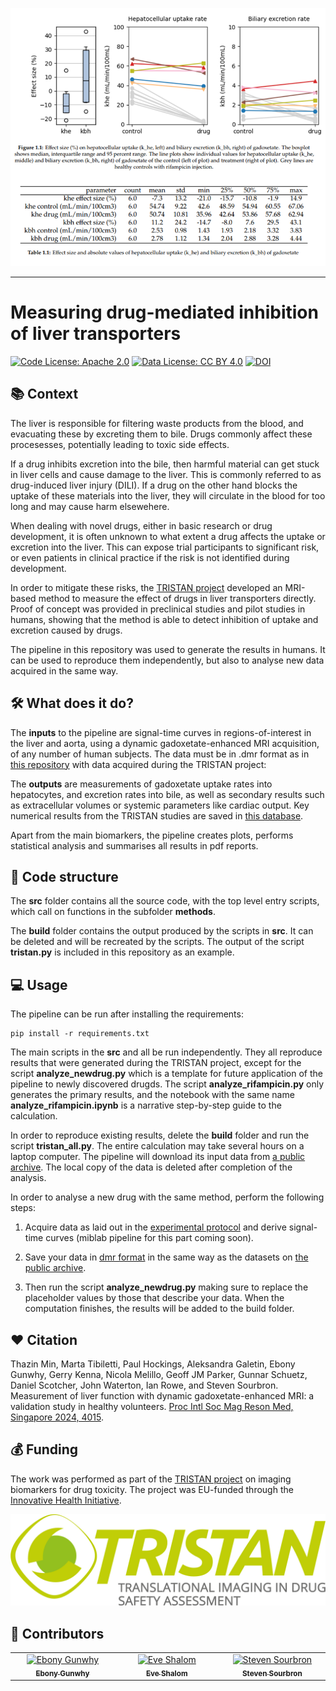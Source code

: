 ![example-result](_static/Result.png)

---

# Measuring drug-mediated inhibition of liver transporters

[![Code License: Apache 2.0](https://img.shields.io/badge/License-Apache%202.0-blue.svg?style=flat-square&logo=apache&color=blue)](https://www.apache.org/licenses/LICENSE-2.0) [![Data License: CC BY 4.0](https://img.shields.io/badge/Data%20License-CC%20BY%204.0-lightgrey.svg)](https://creativecommons.org/licenses/by/4.0/) [![DOI](https://zenodo.org/badge/DOI/10.5281/zenodo.15609209.svg)](https://doi.org/10.5281/zenodo.15609209)

## 📚 Context 

The liver is responsible for filtering waste products from the blood, and evacuating these by excreting them to bile. Drugs commonly affect these procesesses, potentially leading to toxic side effects.

If a drug inhibits excretion into the bile, then harmful material can get stuck in liver cells and cause damage to the liver. This is commonly referred to as drug-induced liver injury (DILI). If a drug on the other hand blocks the uptake of these materials into the liver, they will circulate in the blood for too long and may cause harm elsewehere.

When dealing with novel drugs, either in basic research or drug development, it is often unknown to what extent a drug affects the uptake or excretion into the liver. This can expose trial participants to significant risk, or even patients in clinical practice if the risk is not identified during development.

In order to mitigate these risks, the [TRISTAN project](https://www.imi-tristan.eu/) developed an MRI-based method to measure the effect of drugs in liver transporters directly. Proof of concept was provided in preclinical studies and pilot studies in humans, showing that the method is able to detect inhibition of uptake and excretion caused by drugs. 

The pipeline in this repository was used to generate the results in humans. It can be used to reproduce them independently, but also to analyse new data acquired in the same way. 

## 🛠️ What does it do? 

The **inputs** to the pipeline are signal-time curves in regions-of-interest in the liver and aorta, using a dynamic gadoxetate-enhanced MRI acquisition, of any number of human subjects. The data must be in .dmr format as in [this repository](https://doi.org/10.5281/zenodo.15610261) with data acquired during the TRISTAN project:

The **outputs** are measurements of gadoxetate uptake rates into hepatocytes, and excretion rates into bile, as well as secondary results such as extracellular volumes or systemic parameters like cardiac output. Key numerical results from the TRISTAN studies are saved in [this database](https://doi.org/10.5281/zenodo.15610350).

Apart from the main biomarkers, the pipeline creates plots, performs statistical analysis and summarises all results in pdf reports. 

## 	📄 Code structure

The **src** folder contains all the source code, with the top level entry scripts, which call on functions in the subfolder **methods**.

The **build** folder contains the output produced by the scripts in **src**. It can be deleted and will be recreated by the scripts. The output of the script **tristan.py** is included in this repository as an example.

## 💻 Usage

The pipeline can be run after installing the requirements:

```console
pip install -r requirements.txt
```

The main scripts in the **src** and all be run independently. They all reproduce results that were generated during the TRISTAN project, except for the script **analyze_newdrug.py** which is a template for future application of the pipeline to newly discovered drugds. The script **analyze_rifampicin.py** only generates the primary results, and the notebook with the same name **analyze_rifampicin.ipynb** is a narrative step-by-step guide to the calculation. 

In order to reproduce existing results, delete the **build** folder and run the script **tristan_all.py**. The entire calculation may take several hours on a laptop computer. The pipeline will download its input data from [a public archive](https://zenodo.org/records/15301607). The local copy of the data is deleted after completion of the analysis. 

In order to analyse a new drug with the same method, perform the following steps:

1. Acquire data as laid out in the [experimental protocol](https://archive.ismrm.org/2024/4015.html) and derive signal-time curves (miblab pipeline for this part coming soon).

2. Save your data in [dmr format](https://openmiblab.github.io/pydmr/format.html) in the same way as the datasets on [the public archive](https://zenodo.org/records/15301607).

3. Then run the script **analyze_newdrug.py** making sure to replace the placeholder values by those that describe your data. When the computation finishes, the results will be added to the build folder.

## ❤️ Citation 

Thazin Min, Marta Tibiletti, Paul Hockings, Aleksandra Galetin, Ebony Gunwhy, Gerry Kenna, Nicola Melillo, Geoff JM Parker, Gunnar Schuetz, Daniel Scotcher, John Waterton, Ian Rowe, and Steven Sourbron. Measurement of liver function with dynamic gadoxetate-enhanced MRI: a validation study in healthy volunteers. [Proc Intl Soc Mag Reson Med, Singapore 2024, 4015](https://archive.ismrm.org/2024/4015.html).

## 💰 Funding 

The work was performed as part of the [TRISTAN project](https://www.imi-tristan.eu/) on imaging biomarkers for drug toxicity. The project was EU-funded through the [Innovative Health Initiative](https://www.ihi.europa.eu/).

[![TRISTAN](_static/tristan-logo.jpg)](https://www.imi-tristan.eu/)

## 👥 Contributors

<!-- ALL-CONTRIBUTORS-LIST:START - Do not remove or modify this section -->
<!-- prettier-ignore-start -->
<!-- markdownlint-disable -->
<table>
  <tbody>
    <tr>
      <td align="center" valign="top" width="14.28%"><a href="https://github.com/EbonyGunwhy"><img src="https://avatars.githubusercontent.com/u/100941618?v=4" width="100px;" alt="Ebony Gunwhy"/><br /><sub><b>Ebony Gunwhy</b></sub></a><br /></td>
      <td align="center" valign="top" width="14.28%"><a href="https://github.com/EShalom"><img src="https://avatars.githubusercontent.com/u/79933818?v=4" width="100px;" alt="Eve Shalom"/><br /><sub><b>Eve Shalom</b></sub></a><br /></td>
      <td align="center" valign="top" width="14.28%"><a href="https://github.com/plaresmedima"><img src="https://avatars.githubusercontent.com/u/6051075?v=4" width="100px;" alt="Steven Sourbron"/><br /><sub><b>Steven Sourbron</b></sub></a><br /></td>
    </tr>
  </tbody>
</table>

<!-- markdownlint-restore -->
<!-- prettier-ignore-end -->

<!-- ALL-CONTRIBUTORS-LIST:END -->

